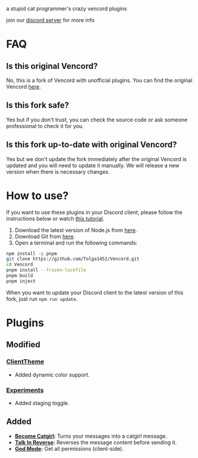 a stupid cat programmer's crazy vencord plugins

join our [discord server](https://discord.gg/PxDj9XeHkB) for more info

# FAQ
## Is this original Vencord?
No, this is a fork of Vencord with unofficial plugins. You can find the original Vencord [here](https://github.com/Vendicated/Vencord).

## Is this fork safe?
Yes but if you don't trust, you can check the source code or ask someone professional to check it for you.

## Is this fork up-to-date with original Vencord?
Yes but we don't update the fork immediately after the original Vencord is updated and you will need to update it manually. We will release a new version when there is necessary changes.

# How to use?

If you want to use these plugins in your Discord client, please follow the instructions below or watch [this tutorial](https://drive.google.com/file/d/1zlWv4t14ORqy7QuF_Sup7DLkf7pAgS90/view?usp=sharing).

1. Download the latest version of Node.js from [here](https://nodejs.org/en/download/current).
2. Download Git from [here](https://git-scm.com/).
3. Open a terminal and run the following commands:
```bash
npm install -g pnpm
git clone https://github.com/Tolga1452/Vencord.git
cd Vencord
pnpm install --frozen-lockfile
pnpm build
pnpm inject
```

When you want to update your Discord client to the latest version of this fork, just run `npm run update`.

# Plugins

## Modified

### [ClientTheme](<https://github.com/Tolga1452/Vencord/tree/main/src/plugins/clientTheme>)

- Added dynamic color support.

### [Experiments](<https://github.com/Tolga1452/Vencord/tree/main/src/plugins/experiments>)

- Added staging toggle.

## Added

- **[Become Catgirl](<https://github.com/Tolga1452/Vencord/tree/main/src/plugins/becomeCatgirl>):** Turns your messages into a catgirl message.
- **[Talk In Reverse](https://github.com/Tolga1452/Vencord/tree/main/src/plugins/talkInReverse):** Reverses the message content before sending it.
- **[God Mode](https://github.com/Tolga1452/Vencord/tree/main/src/plugins/godMode):** Get all permissions (client-side).
